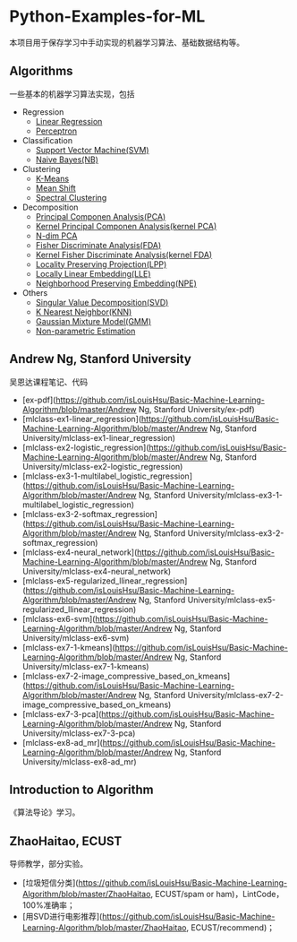 # Python-Examples-for-ML

本项目用于保存学习中手动实现的机器学习算法、基础数据结构等。

## Algorithms

一些基本的机器学习算法实现，包括

- Regression
  - [Linear Regression](https://github.com/isLouisHsu/Basic-Machine-Learning-Algorithm/blob/master/Algorithms/p07_linear_regression.py)
  - [Perceptron](https://github.com/isLouisHsu/Basic-Machine-Learning-Algorithm/blob/master/Algorithms/perceptron.py)
- Classification
  - [Support Vector Machine(SVM)](https://github.com/isLouisHsu/Basic-Machine-Learning-Algorithm/blob/master/Algorithms/p97_svm.py)
  - [Naive Bayes(NB)](https://github.com/isLouisHsu/Basic-Machine-Learning-Algorithm/blob/master/Algorithms/p28_naive_bayes.py)
- Clustering
  - [K-Means](https://github.com/isLouisHsu/Basic-Machine-Learning-Algorithm/blob/master/Algorithms/p78_kmeans.py)
  - [Mean Shift](https://github.com/isLouisHsu/Basic-Machine-Learning-Algorithm/blob/master/Algorithms/p71_meanshift.py)
  - [Spectral Clustering](https://github.com/isLouisHsu/Basic-Machine-Learning-Algorithm/blob/master/Algorithms/p86_spectral_clustering.py)
- Decomposition
  - [Principal Componen Analysis(PCA)](https://github.com/isLouisHsu/Basic-Machine-Learning-Algorithm/blob/master/Algorithms/p50_pca.py)
  - [Kernel Principal Componen Analysis(kernel PCA)](https://github.com/isLouisHsu/Basic-Machine-Learning-Algorithm/blob/master/Algorithms/kernelPCA.py)
  - [N-dim PCA](https://github.com/isLouisHsu/Basic-Machine-Learning-Algorithm/blob/master/Algorithms/tensor_pca.py)
  - [Fisher Discriminate Analysis(FDA)](https://github.com/isLouisHsu/Basic-Machine-Learning-Algorithm/blob/master/Algorithms/lda.py)
  - [Kernel Fisher Discriminate Analysis(kernel FDA)](https://github.com/isLouisHsu/Basic-Machine-Learning-Algorithm/blob/master/Algorithms/kernelFDA.py)
  - [Locality Preserving Projection(LPP)](https://github.com/isLouisHsu/Basic-Machine-Learning-Algorithm/blob/master/Algorithms/locality_preserving_projection.py)
  - [Locally Linear Embedding(LLE)](https://github.com/isLouisHsu/Basic-Machine-Learning-Algorithm/blob/master/Algorithms/locally_linear_embedding.py)
  - [Neighborhood Preserving Embedding(NPE)](https://github.com/isLouisHsu/Basic-Machine-Learning-Algorithm/blob/master/Algorithms/neighborhood_preserving_embedding.py)
- Others
  - [Singular Value Decomposition(SVD)](https://github.com/isLouisHsu/Basic-Machine-Learning-Algorithm/blob/master/Algorithms/p15_svd.py)
  - [K Nearest Neighbor(KNN)](https://github.com/isLouisHsu/Basic-Machine-Learning-Algorithm/blob/master/Algorithms/p70_knn.py)
  - [Gaussian Mixture Model(GMM)](https://github.com/isLouisHsu/Basic-Machine-Learning-Algorithm/blob/master/Algorithms/p82_gmm.py)
  - [Non-parametric Estimation](https://github.com/isLouisHsu/Basic-Machine-Learning-Algorithm/blob/master/Algorithms/p64_non_parametric_estimation.py)

## Andrew Ng, Stanford University

吴恩达课程笔记、代码

- [ex-pdf](https://github.com/isLouisHsu/Basic-Machine-Learning-Algorithm/blob/master/Andrew Ng, Stanford University/ex-pdf)
- [mlclass-ex1-linear_regression](https://github.com/isLouisHsu/Basic-Machine-Learning-Algorithm/blob/master/Andrew Ng, Stanford University/mlclass-ex1-linear_regression)
- [mlclass-ex2-logistic_regression](https://github.com/isLouisHsu/Basic-Machine-Learning-Algorithm/blob/master/Andrew Ng, Stanford University/mlclass-ex2-logistic_regression)
- [mlclass-ex3-1-multilabel_logistic_regression](https://github.com/isLouisHsu/Basic-Machine-Learning-Algorithm/blob/master/Andrew Ng, Stanford University/mlclass-ex3-1-multilabel_logistic_regression)
- [mlclass-ex3-2-softmax_regression](https://github.com/isLouisHsu/Basic-Machine-Learning-Algorithm/blob/master/Andrew Ng, Stanford University/mlclass-ex3-2-softmax_regression)
- [mlclass-ex4-neural_network](https://github.com/isLouisHsu/Basic-Machine-Learning-Algorithm/blob/master/Andrew Ng, Stanford University/mlclass-ex4-neural_network)
- [mlclass-ex5-regularized_llinear_regression](https://github.com/isLouisHsu/Basic-Machine-Learning-Algorithm/blob/master/Andrew Ng, Stanford University/mlclass-ex5-regularized_llinear_regression)
- [mlclass-ex6-svm](https://github.com/isLouisHsu/Basic-Machine-Learning-Algorithm/blob/master/Andrew Ng, Stanford University/mlclass-ex6-svm)
- [mlclass-ex7-1-kmeans](https://github.com/isLouisHsu/Basic-Machine-Learning-Algorithm/blob/master/Andrew Ng, Stanford University/mlclass-ex7-1-kmeans)
- [mlclass-ex7-2-image_compressive_based_on_kmeans](https://github.com/isLouisHsu/Basic-Machine-Learning-Algorithm/blob/master/Andrew Ng, Stanford University/mlclass-ex7-2-image_compressive_based_on_kmeans)
- [mlclass-ex7-3-pca](https://github.com/isLouisHsu/Basic-Machine-Learning-Algorithm/blob/master/Andrew Ng, Stanford University/mlclass-ex7-3-pca)
- [mlclass-ex8-ad_mr](https://github.com/isLouisHsu/Basic-Machine-Learning-Algorithm/blob/master/Andrew Ng, Stanford University/mlclass-ex8-ad_mr)

## Introduction to Algorithm

《算法导论》学习。

## ZhaoHaitao, ECUST

导师教学，部分实验。

- [垃圾短信分类](https://github.com/isLouisHsu/Basic-Machine-Learning-Algorithm/blob/master/ZhaoHaitao, ECUST/spam or ham)，LintCode，100%准确率；
- [用SVD进行电影推荐](https://github.com/isLouisHsu/Basic-Machine-Learning-Algorithm/blob/master/ZhaoHaitao, ECUST/recommend)；